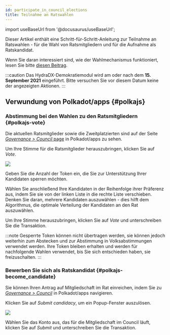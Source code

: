 ```yaml
---
id: participate_in_council_elections
title: Teilnahme an Ratswahlen
---
```


import useBaseUrl from '@docusaurus/useBaseUrl';

Dieser Artikel enthält eine Schritt-für-Schritt-Anleitung zur Teilnahme an Ratswahlen - für die Wahl von Ratsmitgliedern und für die Aufnahme als Ratskandidat.

Wenn Sie daran interessiert sind, wie der Wahlmechanismus funktioniert, lesen Sie bitte [diesen Beitrag](/democracy_council#elections).

:::caution
Das HydraDX-Demokratiemodul wird am oder nach dem **15. September 2021** eingeführt. Bitte versuchen Sie vor diesem Datum keine der angezeigten Aktionen.
:::

## Verwundung von Polkadot/apps {#polkajs}
### Abstimmung bei den Wahlen zu den Ratsmitgliedern  {#polkajs-vote}
Die aktuellen Ratsmitglieder sowie die Zweitplatzierten sind auf der Seite [*Governance > Council* page](https://polkadot.js.org/apps/?rpc=wss%253A%252F%252Frpc.hydradx.cloud#/council) in Polkadot/apps zu sehen.

Um Ihre Stimme für die Ratsmitglieder herauszubringen, klicken Sie auf *Vote*.

<div style={{textAlign: 'center'}}>
  <img src={useBaseUrl('/participate_in_council_elections/polkajs-vote.jpg')} />
</div>

Geben Sie die Anzahl der Token ein, die Sie zur Unterstützung Ihrer Kandidaten sperren möchten.

Wählen Sie anschließend Ihre Kandidaten in der Reihenfolge ihrer Präferenz aus, indem Sie sie von der linken Liste in die rechte Liste verschieben. Denken Sie daran, mehrere Kandidaten auszuwählen - dies hilft dem Algorithmus, die optimale Verteilung der Kandidaten an den Rat auszuwählen.

Um Ihre Stimme herauszubringen, klicken Sie auf *Vote* und unterschreiben Sie die Transaktion.

:::note
Gesperrte Token können nicht übertragen werden, sie können jedoch weiterhin zum Abstecken und zur Abstimmung in Volksabstimmungen verwendet werden. Ihre Token bleiben erhalten und werden für nachfolgende Wahlen verwendet, bis Sie sich entschieden haben, sie freizuschalten.
:::

### Bewerben Sie sich als Ratskandidat {#polkajs-become_candidate}
Sie können Ihren Antrag auf Mitgliedschaft im Rat einreichen, indem Sie zu [*Governance > Council*](https://polkadot.js.org/apps/?rpc=wss%253A%252F%252Frpc.hydradx.cloud#/council) in Polkadot/apps navigieren.

Klicken Sie auf *Submit candidacy*, um ein Popup-Fenster auszulösen.

<div style={{textAlign: 'center'}}>
  <img src={useBaseUrl('/participate_in_council_elections/polkajs-apply.jpg')} />
</div>

Wählen Sie das Konto aus, das für die Mitgliedschaft im Council läuft, klicken Sie auf *Submit* und unterschreiben Sie die Transaktion.
